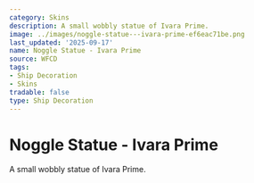 ```yaml
---
category: Skins
description: A small wobbly statue of Ivara Prime.
image: ../images/noggle-statue---ivara-prime-ef6eac71be.png
last_updated: '2025-09-17'
name: Noggle Statue - Ivara Prime
source: WFCD
tags:
- Ship Decoration
- Skins
tradable: false
type: Ship Decoration
---
```


# Noggle Statue - Ivara Prime

A small wobbly statue of Ivara Prime.

